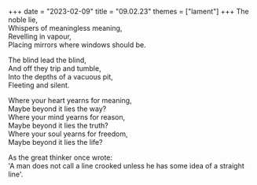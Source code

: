 +++
date = "2023-02-09"
title = "09.02.23"
themes = ["lament"]
+++
The noble lie,  
Whispers of meaningless meaning,  
Revelling in vapour,  
Placing mirrors where windows should be.  
  
The blind lead the blind,  
And off they trip and tumble,  
Into the depths of a vacuous pit,  
Fleeting and silent.  
  
Where your heart yearns for meaning,  
Maybe beyond it lies the way?  
Where your mind yearns for reason,  
Maybe beyond it lies the truth?  
Where your soul yearns for freedom,  
Maybe beyond it lies the life?  
  
As the great thinker once wrote:  
'A man does not call a line crooked unless he has some idea of a straight line'.
